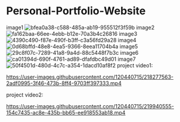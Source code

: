 # Personal-Portfolio-Website
image1
![bfea0a38-c588-485a-ab19-955512f3f59b](https://user-images.githubusercontent.com/120440715/218275878-76dec40b-2c10-4dc3-9e07-787bc3d18062.jpg)
image2
![fa162baa-66ee-4ebb-b12e-70a3b4c26816](https://user-images.githubusercontent.com/120440715/218275945-bfd37c65-ba56-4556-a260-c69357688b97.jpg)
image3
![4390c490-f87e-490f-b3ff-c3a56fd29a28](https://user-images.githubusercontent.com/120440715/218276419-c70fb1fd-8a2c-425f-9aad-0f537e1e2e20.jpg)
image4
![0d68bffd-48e8-4ea5-9366-8eea11704b4a](https://user-images.githubusercontent.com/120440715/218276443-e6c75cca-7df0-46b4-a08b-5cc5703916d5.jpg)
image5
![29c8f07c-7289-41a8-9a4d-88c5448f7b3c](https://user-images.githubusercontent.com/120440715/218276459-d41e30fd-d730-49e3-a27a-8fb544a01732.jpg)
image6
![ca01394d-690f-4761-ad89-dfafdbc49d01](https://user-images.githubusercontent.com/120440715/218276464-66d40ed9-9ebf-45a2-bfb9-b15748e42f0e.jpg)
image7
![50f4501d-480d-4c7c-a354-1dacd10af8f2](https://user-images.githubusercontent.com/120440715/218276494-269a0baf-3d99-453c-a528-6671b6885769.jpg)
project video1:

https://user-images.githubusercontent.com/120440715/218277563-2adf0995-3f46-473b-8ff4-9703ff397333.mp4

project video2:


https://user-images.githubusercontent.com/120440715/219940555-154c7435-ac8e-435b-bb65-ee918553ab18.mp4

